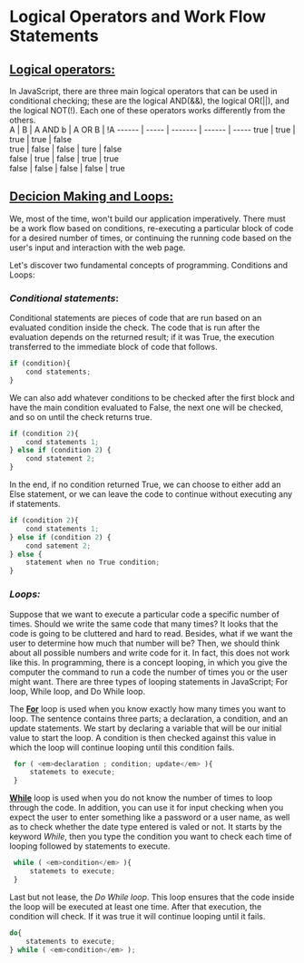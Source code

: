 # Logical Operators and Work Flow Statements
## <u>Logical operators:</u>

In JavaScript, there are three main logical operators that can be used in conditional checking; these are the logical AND(&&), the logical OR(||), and the logical NOT(!). Each one of these operators works differently from the others. <br>
A      | B     | A AND b | A OR B | !A
------ | ----- | ------- | ------ | -----
 true  | true  | true    | true   | false  
 true  | false | false   | ture   | false  
 false | true  | false   | true   | true  
 false | false | false   | false  | true  
## <u>Decicion Making and Loops:</u>

We, most of the time, won't build our application imperatively. There must be a work flow based on conditions, re-executing a particular block of code for a desired number of times, or continuing the running code based on the user's input and interaction with the web page.

Let's discover two fundamental concepts of programming. Conditions and Loops:

### <b><em>Conditional statements</em></b>:
Conditional statements are pieces of code that are run based on an evaluated condition inside the check. The code that is run after the evaluation depends on the returned result; if it was True, the execution transferred to the immediate block of code that follows. 
```javascript
if (condition){
    cond statements;
}

```
We can also add whatever conditions to be checked after the first block and have the main condition evaluated to False, the next one will be checked, and so on until the check returns true. 
```javascript
if (condition 2){
    cond statements 1;
} else if (condition 2) {
    cond statement 2;
}

```
In the end, if no condition returned True, we can choose to either add an Else statement, or we can leave the code to continue without executing any if statements. 
```javascript
if (condition 2){
    cond statements 1;
} else if (condition 2) {
    cond satement 2;
} else {
    statement when no True condition;
}

```

### <b><em>Loops:</em></b>

Suppose that we want to execute a particular code a specific number of times. Should we write the same code that many times? It looks that the code is going to be cluttered and hard to read. Besides, what if we want the user to determine how much that number will be? Then, we should think about all possible numbers and write code for it. In fact, this does not work like this. In programming, there is a concept looping, in which you give the computer the command to run a code the number of times you or the user might want.
There are three types of looping statements in JavaScript; For loop, While loop, and Do While loop.

The <strong><u>For</u></strong> loop is used when you know exactly how many times you want to loop. The sentence contains three parts; a declaration, a condition, and an update statements. We start by declaring a variable that will be our initial value to start the loop. A condition is then checked against this value in which the loop will continue looping until this condition fails. 

```javascript
 for ( <em>declaration ; condition; update</em> ){
     statemets to execute;
 }

```
<strong><u>While</u></strong> loop is used when you do not know the number of times to loop through the code. In addition, you can use it for input checking when you expect the user to enter something like a password or a user name, as well as to check whether the date type entered is valed or not.
It starts by the keyword <em>While</em>, then you type the condition you want to check each time of looping followed by statements to execute.

```javascript
 while ( <em>condition</em> ){
     statemets to execute;
 }

```

Last but not lease, the <em>Do While loop</em>. This loop ensures that the code inside the loop will be executed at least one time. After that execution, the condition will check. If it was true it will continue looping until it fails.


```javascript
do{
    statements to execute;
} while ( <em>condition</em> );
